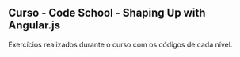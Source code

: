 ## Curso - Code School - Shaping Up with Angular.js 

Exercícios realizados durante o curso com os códigos de cada nível.


